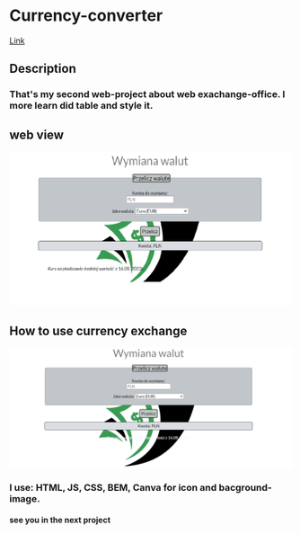# Currency-converter

[Link](https://mateuszowczarek28.github.io/-exchange-office/)

## Description
### That's my second web-project about web exachange-office. I more learn did table and style it.

## web view
![web view](https://github.com/MateuszOwczarek28/-exchange-office/blob/main/picture/scannew.png)

## How to use currency exchange
![gif](https://github.com/MateuszOwczarek28/-exchange-office/blob/main/picture/gif%20strona.gif)


### I use: HTML, JS, CSS, BEM, Canva for icon and bacground- image.

#### see you in the next project
